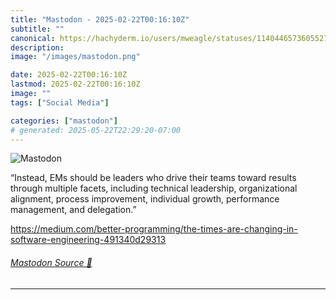 ```yaml
---
title: "Mastodon - 2025-02-22T00:16:10Z"
subtitle: ""
canonical: https://hachyderm.io/users/mweagle/statuses/114044657360552793
description:
image: "/images/mastodon.png"

date: 2025-02-22T00:16:10Z
lastmod: 2025-02-22T00:16:10Z
image: ""
tags: ["Social Media"]

categories: ["mastodon"]
# generated: 2025-05-22T22:29:20-07:00
---
```

![Mastodon](/images/mastodon.png)

<p>“Instead, EMs should be leaders who drive their teams toward results through multiple facets, including technical leadership, organizational alignment, process improvement, individual growth, performance management, and delegation.”</p><p><a href="https://medium.com/better-programming/the-times-are-changing-in-software-engineering-491340d29313" target="_blank" rel="nofollow noopener noreferrer" translate="no"><span class="invisible">https://</span><span class="ellipsis">medium.com/better-programming/</span><span class="invisible">the-times-are-changing-in-software-engineering-491340d29313</span></a></p>


###### [Mastodon Source 🐘](https://hachyderm.io/@mweagle/114044657360552793)

___
